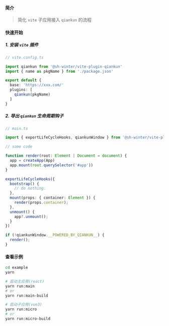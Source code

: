 #### 简介

> 简化 `vite` 子应用接入 `qiankun` 的流程

#### 快速开始

##### 1. 安装 `vite` 插件
```ts
// vite.config.ts

import qiankun from '@sh-winter/vite-plugin-qiankun'
import { name as pkgName } from './package.json'

export default {
  base: 'https://xxx.com/'
  plugins: [
    qiankun(pkgName)
  ]
}
```

##### 2. 导出 `qiankun` 生命周期钩子
```ts
// main.ts

import { exportLifeCycleHooks, qiankunWindow } from '@sh-winter/vite-plugin-qiankun'

// some code

function render(root: Element | Document = document) {
  app = createApp(App)
  app.mount(root.querySelector('#app'))
}

exportLifeCycleHooks({
  bootstrap() {
    // do nothing.
  },
  mount(props: { container: Element }) {
    render(props.container);
  },
  unmount() {
    app?.unmount();
  }
})

if (!qiankunWindow.__POWERED_BY_QIANKUN__) {
  render();
}
```

#### 查看示例

```bash
cd example
yarn

# 启动主应用(react)
yarn run:main
# or
yarn run:main-build

# 启动子应用(vue3)
yarn run:micro
# or
yarn run:micro-build
```
